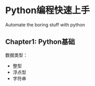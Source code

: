 # Python编程快速上手

Automate the boring stuff with python

## Chapter1: Python基础

数据类型：

- 整型
- 浮点型
- 字符串